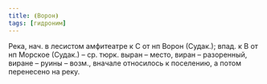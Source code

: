 ```yaml
---
title: ⦗Ворон⦘
tags: [гидроним]
---
```


Река, нач. в лесистом амфитеатре к С от нп Ворон (Судак.); впад. к В от нп
Морское (Судак.) – ср. тюрк. выран – место, виран – разоренный, виране – руины –
возм., вначале относилось к поселению, а потом перенесено на реку.
